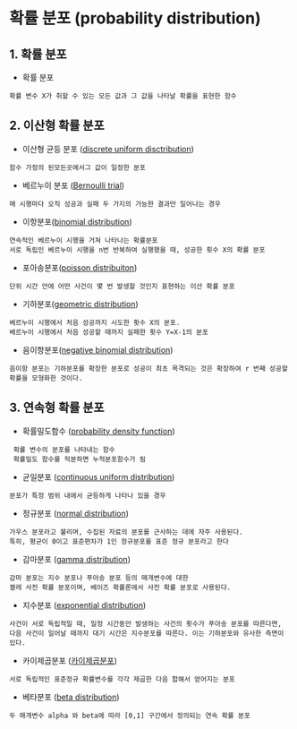 확률 분포 (probability distribution)
===

## 1. 확률 분포

- 확률 분포
```
확률 변수 X가 취할 수 있는 모든 값과 그 값을 나타날 확률을 표현한 함수
```

## 2. 이산형 확률 분포
- 이산형 균등 분포 ([discrete uniform disctribution](https://ko.wikipedia.org/wiki/%EC%9D%B4%EC%82%B0%EA%B7%A0%EB%93%B1%EB%B6%84%ED%8F%AC))
```
함수 가정의 된모든곳에서그 값이 일정한 분포
```
- 베르누이 분포 ([Bernoulli trial](https://ko.wikipedia.org/wiki/%EB%B2%A0%EB%A5%B4%EB%88%84%EC%9D%B4_%EB%B6%84%ED%8F%AC))
```
매 시행마다 오직 성공과 실패 두 가지의 가능한 결과만 일어나는 경우
```
- 이항분포([binomial distribution](https://ko.wikipedia.org/wiki/%EC%9D%B4%ED%95%AD_%EB%B6%84%ED%8F%AC))
```
연속적인 베르누이 시행을 거쳐 나타나는 확률분포
서로 독립인 베르누이 시행을 n번 반복하여 실행했을 때, 성공한 횟수 X의 확률 분포
```
- 포아송분포([poisson distribuiton](https://ko.wikipedia.org/wiki/%ED%91%B8%EC%95%84%EC%86%A1_%EB%B6%84%ED%8F%AC))
```
단위 시간 안에 어떤 사건이 몇 번 발생할 것인지 표현하는 이산 확률 분포
```

- 기하분포([geometric distribution](https://ko.wikipedia.org/wiki/%EA%B8%B0%ED%95%98_%EB%B6%84%ED%8F%AC))
```
베르누이 시행에서 처음 성공까지 시도한 횟수 X의 분포. 
베르누이 시행에서 처음 성공할 때까지 실패한 횟수 Y=X-1의 분포
```

- 음이항분포([negative binomial distribution](http://aispiration.com/r-algorithm/r-selling-candy-problem.html))
```
음이항 분포는 기하분포를 확장한 분포로 성공이 최초 목격되는 것은 확장하여 r 번째 성공할 확률을 모형화한 것이다.
```


## 3. 연속형 확률 분포
- 확률밀도함수 ([probability density function]())
```
 확률 변수의 분포를 나타내는 함수
 확률밀도 함수를 적분하면 누적분포함수가 됨
```
- 균일분포 ([continuous uniform distribution](https://ko.wikipedia.org/wiki/%EC%97%B0%EC%86%8D%EA%B7%A0%EB%93%B1%EB%B6%84%ED%8F%AC))
```
분포가 특정 범위 내에서 균등하게 나타나 있을 경우
```
- 정규분포 ([normal distribution](https://ko.wikipedia.org/wiki/%EC%A0%95%EA%B7%9C_%EB%B6%84%ED%8F%AC))
```
가우스 분포라고 불리며, 수집된 자료의 분포를 근사하는 데에 자주 사용된다.
특히, 평균이 0이고 표준편차가 1인 정규분포를 표준 정규 분포라고 한다
```

- 감마분포 ([gamma distribution](https://ko.wikipedia.org/wiki/%EA%B0%90%EB%A7%88_%EB%B6%84%ED%8F%AC))
```
감마 분포는 지수 분포나 푸아송 분포 등의 매개변수에 대한
켤레 사전 확률 분포이며, 베이즈 확률론에서 사전 확률 분포로 사용된다.
```
- 지수분포 ([exponential distribution](https://ko.wikipedia.org/wiki/%EC%A7%80%EC%88%98_%EB%B6%84%ED%8F%AC))
```
사건이 서로 독립적일 때, 일정 시간동안 발생하는 사건의 횟수가 푸아송 분포를 따른다면,
다음 사건이 일어날 때까지 대기 시간은 지수분포를 따른다. 이는 기하분포와 유사한 측면이 있다.
```
- 카이제곱분포 ([카이제곱분포](https://ko.wikipedia.org/wiki/%EC%B9%B4%EC%9D%B4%EC%A0%9C%EA%B3%B1_%EB%B6%84%ED%8F%AC))
```
서로 독립적인 표준정규 확률변수를 각각 제곱한 다음 합해서 얻어지는 분포
```
- 베타분포 ([beta distribution](https://ko.wikipedia.org/wiki/%EB%B2%A0%ED%83%80_%EB%B6%84%ED%8F%AC))
```
두 매개변수 alpha 와 beta에 따라 [0,1] 구간에서 정의되는 연속 확률 분포
```
